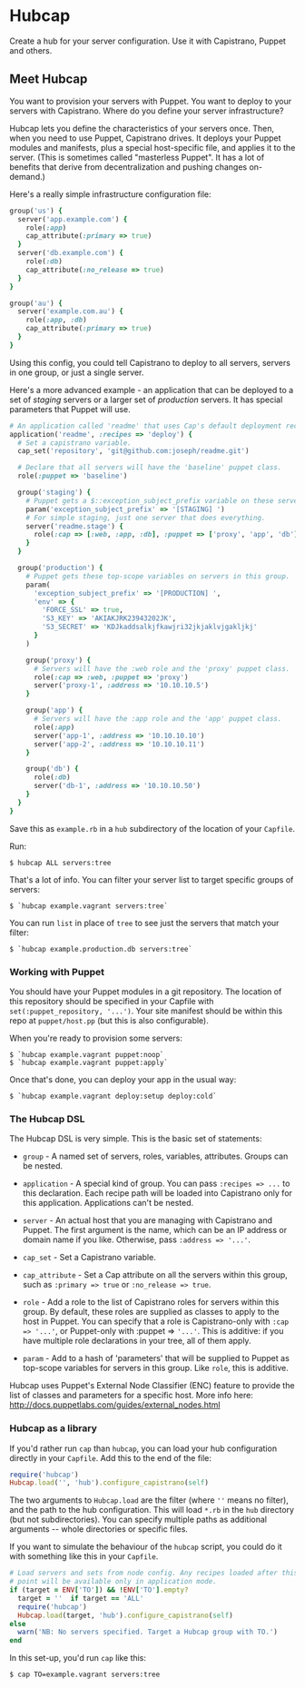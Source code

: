 # Hubcap

Create a hub for your server configuration. Use it with Capistrano,
Puppet and others.


## Meet Hubcap

You want to provision your servers with Puppet. You want to deploy to your
servers with Capistrano. Where do you define your server infrastructure?

Hubcap lets you define the characteristics of your servers once. Then, when you
need to use Puppet, Capistrano drives. It deploys your Puppet modules and
manifests, plus a special host-specific file, and applies it to the server.
(This is sometimes called "masterless Puppet". It has a lot of benefits that
derive from decentralization and pushing changes on-demand.)

Here's a really simple infrastructure configuration file:

```ruby
group('us') {
  server('app.example.com') {
    role(:app)
    cap_attribute(:primary => true)
  }
  server('db.example.com') {
    role(:db)
    cap_attribute(:no_release => true)
  }
}

group('au') {
  server('example.com.au') {
    role(:app, :db)
    cap_attribute(:primary => true)
  }
}
```

Using this config, you could tell Capistrano to deploy to all servers, servers
in one group, or just a single server.

Here's a more advanced example - an application that can be deployed to a set
of *staging* servers or a larger set of *production* servers. It has special
parameters that Puppet will use.

```ruby
# An application called 'readme' that uses Cap's default deployment recipe.
application('readme', :recipes => 'deploy') {
  # Set a capistrano variable.
  cap_set('repository', 'git@github.com:joseph/readme.git')

  # Declare that all servers will have the 'baseline' puppet class.
  role(:puppet => 'baseline')

  group('staging') {
    # Puppet gets a $::exception_subject_prefix variable on these servers.
    param('exception_subject_prefix' => '[STAGING] ')
    # For simple staging, just one server that does everything.
    server('readme.stage') {
      role(:cap => [:web, :app, :db], :puppet => ['proxy', 'app', 'db'])
    }
  }

  group('production') {
    # Puppet gets these top-scope variables on servers in this group.
    param(
      'exception_subject_prefix' => '[PRODUCTION] ',
      'env' => {
        'FORCE_SSL' => true,
        'S3_KEY' => 'AKIAKJRK23943202JK',
        'S3_SECRET' => 'KDJkaddsalkjfkawjri32jkjaklvjgakljkj'
      }
    )

    group('proxy') {
      # Servers will have the :web role and the 'proxy' puppet class.
      role(:cap => :web, :puppet => 'proxy')
      server('proxy-1', :address => '10.10.10.5')
    }

    group('app') {
      # Servers will have the :app role and the 'app' puppet class.
      role(:app)
      server('app-1', :address => '10.10.10.10')
      server('app-2', :address => '10.10.10.11')
    }

    group('db') {
      role(:db)
      server('db-1', :address => '10.10.10.50')
    }
  }
}
```

Save this as `example.rb` in a `hub` subdirectory of the location of your
`Capfile`.

Run:

    $ hubcap ALL servers:tree

That's a lot of info. You can filter your server list to target specific
groups of servers:

    $ `hubcap example.vagrant servers:tree`

You can run `list` in place of `tree` to see just the servers that match
your filter:

    $ `hubcap example.production.db servers:tree`


### Working with Puppet

You should have your Puppet modules in a git repository. The location of this
repository should be specified in your Capfile with
`set(:puppet_repository, '...')`. Your site manifest should be within this repo
at `puppet/host.pp` (but this is also configurable).

When you're ready to provision some servers:

    $ `hubcap example.vagrant puppet:noop`
    $ `hubcap example.vagrant puppet:apply`

Once that's done, you can deploy your app in the usual way:

    $ `hubcap example.vagrant deploy:setup deploy:cold`



### The Hubcap DSL

The Hubcap DSL is very simple. This is the basic set of statements:

* `group` - A named set of servers, roles, variables, attributes. Groups
  can be nested.

* `application` - A special kind of group. You can pass `:recipes => ...`
  to this declaration. Each recipe path will be loaded into Capistrano only
  for this application. Applications can't be nested.

* `server` - An actual host that you are managing with Capistrano and
  Puppet. The first argument is the name, which can be an IP address or domain
  name if you like. Otherwise, pass `:address => '...'`.

* `cap_set` - Set a Capistrano variable.

* `cap_attribute` - Set a Cap attribute on all the servers within this
  group, such as `:primary => true` or `:no_release => true`.

* `role` - Add a role to the list of Capistrano roles for servers within
  this group. By default, these roles are supplied as classes to apply to the 
  host in Puppet. You can specify that a role is Capistrano-only with
  `:cap => '...'`, or Puppet-only with :puppet => `'...'`. This is additive:
  if you have multiple role declarations in your tree, all of them apply.

* `param` - Add to a hash of 'parameters' that will be supplied to Puppet
  as top-scope variables for servers in this group. Like `role`, this is 
  additive.

Hubcap uses Puppet's External Node Classifier (ENC) feature to provide the
list of classes and parameters for a specific host. More info here: 
http://docs.puppetlabs.com/guides/external_nodes.html


### Hubcap as a library

If you'd rather run `cap` than `hubcap`, you can load your hub configuration
directly in your `Capfile`. Add this to the end of the file:

```ruby
require('hubcap')
Hubcap.load('', 'hub').configure_capistrano(self)
```

The two arguments to `Hubcap.load` are the filter (where `''` means no filter),
and the path to the hub configuration. This will load `*.rb` in the `hub`
directory (but not subdirectories). You can specify multiple paths as additional
arguments -- whole directories or specific files.

If you want to simulate the behaviour of the `hubcap` script, you could do it
with something like this in your `Capfile`.

```ruby
# Load servers and sets from node config. Any recipes loaded after this
# point will be available only in application mode.
if (target = ENV['TO']) && !ENV['TO'].empty?
  target = ''  if target == 'ALL'
  require('hubcap')
  Hubcap.load(target, 'hub').configure_capistrano(self)
else
  warn('NB: No servers specified. Target a Hubcap group with TO.')
end
```

In this set-up, you'd run `cap` like this:

    $ cap TO=example.vagrant servers:tree

